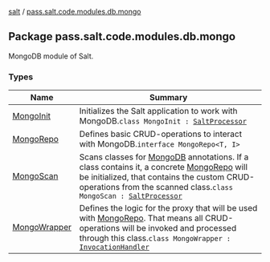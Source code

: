 [salt](../index.md) / [pass.salt.code.modules.db.mongo](./index.md)

## Package pass.salt.code.modules.db.mongo

MongoDB module of Salt.

### Types

| Name | Summary |
|---|---|
| [MongoInit](-mongo-init/index.md) | Initializes the Salt application to work with MongoDB.`class MongoInit : `[`SaltProcessor`](../pass.salt.code.modules/-salt-processor/index.md) |
| [MongoRepo](-mongo-repo/index.md) | Defines basic CRUD-operations to interact with MongoDB.`interface MongoRepo<T, I>` |
| [MongoScan](-mongo-scan/index.md) | Scans classes for [MongoDB](../pass.salt.code.annotations/-mongo-d-b/index.md) annotations. If a class contains it, a concrete [MongoRepo](-mongo-repo/index.md) will be initialized, that contains the custom CRUD-operations from the scanned class.`class MongoScan : `[`SaltProcessor`](../pass.salt.code.modules/-salt-processor/index.md) |
| [MongoWrapper](-mongo-wrapper/index.md) | Defines the logic for the proxy that will be used with [MongoRepo](-mongo-repo/index.md). That means all CRUD-operations will be invoked and processed through this class.`class MongoWrapper : `[`InvocationHandler`](https://docs.oracle.com/javase/6/docs/api/java/lang/reflect/InvocationHandler.html) |
